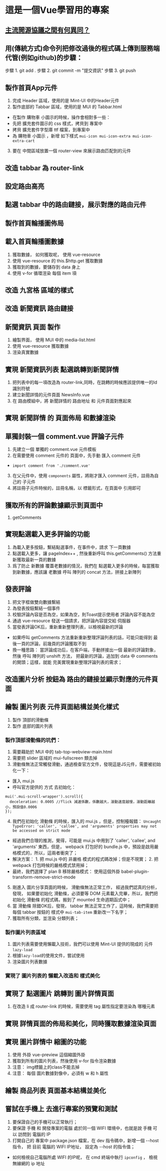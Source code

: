 # 這是一個Vue學習用的專案

## 

### 

#### 

## [主流開源協議之間有何異同？](https://www.zhihu.com/question/19568896)

## 用(傳統方式)命令列把修改過後的程式碼上傳到服務端代管(例如github)的步驟：

步驟 1. git add .
步驟 2. git commit -m "提交資訊"
步驟 3. git push

## 製作首頁App元件
1. 完成 Header 區域，使用的是 Mint-UI 中的Header元件
2. 製作底部的 Tabbar 區域，使用的是 MUI 的 Tabbar.html
 + 在製作 購物車 小圖示的時候，操作會相對多一些：
 + 先把 擴充套件圖示的 css 樣式，拷貝到 專案中
 + 拷貝 擴充套件字型庫 ttf 檔案，到專案中
 + 為 購物車 小圖示 ，新增 如下樣式 `mui-icon mui-icon-extra mui-icon-extra-cart`
3. 要在 中間區域放置一個 router-view 來展示路由匹配到的元件

## 改造 tabbar 為 router-link

## 設定路由高亮

## 點選 tabbar 中的路由鏈接，展示對應的路由元件

## 製作首頁輪播圖佈局

## 載入首頁輪播圖數據
1. 獲取數據， 如何獲取呢， 使用 vue-resource
2. 使用 vue-resource 的 this.$http.get 獲取數據
3. 獲取到的數據，要儲存到 data 身上
4. 使用 v-for 循環渲染 每個 item 項

## 改造 九宮格 區域的樣式

## 改造 新聞資訊 路由鏈接

## 新聞資訊 頁面 製作
1. 繪製界面， 使用 MUI 中的 media-list.html
2. 使用 vue-resource 獲取數據
3. 渲染真實數據

## 實現 新聞資訊列表 點選跳轉到新聞詳情
1. 把列表中的每一項改造為 router-link,同時，在跳轉的時候應該提供唯一的Id識別符號
2. 建立新聞詳情的元件頁面  NewsInfo.vue
3. 在 路由模組中，將 新聞詳情的 路由地址 和 元件頁面對應起來

## 實現 新聞詳情 的 頁面佈局 和數據渲染

## 單獨封裝一個 comment.vue 評論子元件
1. 先建立一個 單獨的 comment.vue 元件模板
2. 在需要使用 comment 元件的 頁面中，先手動 匯入 comment 元件
 + `import comment from './comment.vue'`
3. 在父元件中，使用 `components` 屬性，將剛才匯入 comment 元件，註冊為自己的 子元件
4. 將註冊子元件時候的，註冊名稱，以 標籤形式，在頁面中 引用即可

## 獲取所有的評論數據顯示到頁面中
1. getComments

## 實現點選載入更多評論的功能
1. 為載入更多按鈕，繫結點選事件，在事件中，請求 下一頁數據
2. 點選載入更多，讓 pageIndex++ , 然後重新呼叫 this.getComments() 方法重新獲取最新一頁的數據
3. 爲了防止 新數據 覆蓋老數據的情況，我們在 點選載入更多的時候，每當獲取到新數據，應該讓 老數據 呼叫 陣列的 concat 方法，拼接上新陣列

## 發表評論
1. 把文字框做雙向數據繫結
2. 為發表按鈕繫結一個事件
3. 校驗評論內容是否為空，如果為空，則Toast提示使用者 評論內容不能為空
4. 通過 vue-resource 發送一個請求，把評論內容提交給 伺服器
5. 當發表評論OK后，重新重新整理列表，以檢視最新的評論
 + 如果呼叫 getComments 方法重新重新整理評論列表的話，可能只能得到 最後一頁的評論，前幾頁的評論獲取不到
 + 換一種思路： 當評論成功后，在客戶端，手動拼接出一個 最新的評論對象，然後 呼叫 陣列的 unshift 方法， 把最新的評論，追加到  data 中 comments 的開頭；這樣，就能 完美實現重新整理評論列表的需求；

## 改造圖片分析 按鈕為 路由的鏈接並顯示對應的元件頁面

## 繪製 圖片列表 元件頁面結構並美化樣式
 1. 製作 頂部的滑動條
 2. 製作 底部的圖片列表
### 製作頂部滑動條的坑們：
 1. 需要藉助於 MUI 中的 tab-top-webview-main.html 
 2. 需要把 slider 區域的 mui-fullscreen 類去掉
 3. 滑動條無法正常觸發滑動，通過檢查官方文件，發現這是JS元件，需要被初始化一下：
  + 匯入 mui.js 
  + 呼叫官方提供的 方式 去初始化：
  ```
  mui('.mui-scroll-wrapper').scroll({
    deceleration: 0.0005 //flick 減速係數，係數越大，滾動速度越慢，滾動距離越小，預設值0.0006
  });
  ```
 4. 我們在初始化 滑動條 的時候，匯入的 mui.js ，但是，控制檯報錯： `Uncaught TypeError: 'caller', 'callee', and 'arguments' properties may not be accessed on strict mode`
  + 經過我們合理的推測，覺得，可能是 mui.js 中用到了 'caller', 'callee', and 'arguments' 東西，但是， webpack 打包好的 bundle.js 中，預設是啟用嚴格模式的，所以，這兩者衝突了；
  + 解決方案： 1. 把 mui.js 中的 非嚴格 模式的程式碼改掉；但是不現實； 2. 把 webpack 打包時候的嚴格模式禁用掉；
  + 最終，我們選擇了 plan B  移除嚴格模式： 使用這個外掛 babel-plugin-transform-remove-strict-mode
 5. 剛進入 圖片分享頁面的時候， 滑動條無法正常工作， 經過我們認真的分析，發現， 如果要初始化 滑動條，必須要等 DOM 元素載入完畢，所以，我們把 初始化 滑動條 的程式碼，搬到了 mounted 生命週期函式中；
 6. 當 滑動條 除錯OK后，發現， tabbar 無法正常工作了，這時候，我們需要把 每個 tabbar 按鈕的 樣式中  `mui-tab-item` 重新改一下名字；
 7. 獲取所有分類，並渲染 分類列表；

### 製作圖片列表區域
1. 圖片列表需要使用懶載入技術，我們可以使用 Mint-UI 提供的現成的 元件 `lazy-load`
2. 根據`lazy-load`的使用文件，嘗試使用
3. 渲染圖片列表數據

### 實現了 圖片列表的 懶載入改造和 樣式美化

## 實現了 點選圖片 跳轉到 圖片詳情頁面
1. 在改造 li 成 router-link 的時候，需要使用 tag 屬性指定要渲染為 哪種元素

## 實現 詳情頁面的佈局和美化，同時獲取數據渲染頁面

## 實現 圖片詳情中 縮圖的功能
1. 使用 外掛 vue-preview 這個縮圖外掛
2. 獲取到所有的圖片列表，然後使用 v-for 指令渲染數據
3. 注意： img標籤上的class不能去掉
4. 注意： 每個 圖片數據對像中，必須有 w 和 h 屬性

## 繪製 商品列表 頁面基本結構並美化

## 嘗試在手機上 去進行專案的預覽和測試
1. 要保證自己的手機可以正常執行；
2. 要保證 手機 和 開發專案的電腦 處於同一個 WIFI 環境中，也就是說 手機 可以 訪問到 電腦的 IP
3. 打開自己的 專案中 package.json 檔案，在 dev 指令碼中，新增一個 --host 指令， 把 目前 電腦的 WIFI IP地址， 設定為 --host 的指令值；
 + 如何檢視自己電腦所處 WIFI 的IP呢， 在 cmd 終端中執行 `ipconfig` ， 檢視 無線網的 ip 地址
